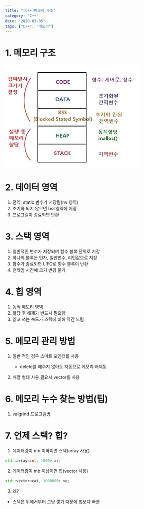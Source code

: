 ```yaml
---
title: "[C++]메모리 구조"
category: "C++"
date: "2020-03-05"
tags: ["C++", "메모리"]
---
```


# 1. 메모리 구조

![메모리 구조](./img/memory_1.jpg)

# 2. 데이터 영역

1. 전역, static 변수가 저장됨(rw 영역)
2. 초기화 되지 않으면 bss영역에 저장
3. 프로그램이 종료되면 반환

# 3. 스택 영역

1. 일반적인 변수가 저장되며 함수 블록 단위로 저장
2. 하나의 블록은 인자, 일반변수, 리턴값으로 저장
3. 함수가 종료되면 LIFO로 함수 블록이 반환
4. 런타임 시간에 크기 변경 불가

# 4. 힙 영역

1. 동적 메모리 영역
2. 할당 후 해제가 반드시 필요함
3. 읽고 쓰는 속도가 스택에 비해 약간 느림

# 5. 메모리 관리 방법

1. 일반 적인 경우 스마트 포인터를 사용

   - delete를 해주지 않아도 자동으로 메모리 해제됨

2. 배열 형태 사용 필요시 vector를 사용

# 6. 메모리 누수 찾는 방법(팁)

1. valgrind 프로그램명

# 7. 언제 스택? 힙?

1. 데이터량이 mb 이하이면 스택(array 사용)

```cpp
std::array<int, 1000> ar;
```

2. 데이터량이 mb 이상이면 힙(vector 사용)

```cpp
std::vector<cat, 1000000> ve;
```

3. 왜?

- 스택은 위에서부터 그냥 쌓기 때문에 힙보다 빠름
